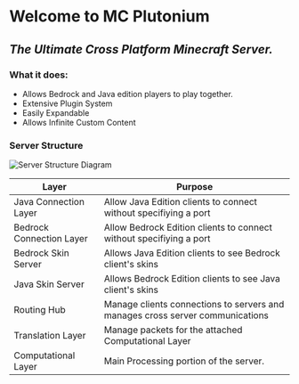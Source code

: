 # Welcome to MC Plutonium
## _The Ultimate Cross Platform Minecraft Server._

### What it does:

- Allows Bedrock and Java edition players to play together.
- Extensive Plugin System
- Easily Expandable
- Allows Infinite Custom Content


### Server Structure

![Server Structure Diagram](./Resources/Server-Structure.svg)

| Layer | Purpose |
| ----- | ------- |
| Java Connection Layer | Allow Java Edition clients to connect without specifiying a port |
| Bedrock Connection Layer | Allow Bedrock Edition clients to connect without specifiying a port |
| Bedrock Skin Server | Allows Java Edition clients to see Bedrock client's skins |
| Java Skin Server | Allows Bedrock Edition clients to see Java client's skins |
| Routing Hub | Manage clients connections to servers and manages cross server communications |
| Translation Layer | Manage packets for the attached Computational Layer |
| Computational Layer | Main Processing portion of the server. | 